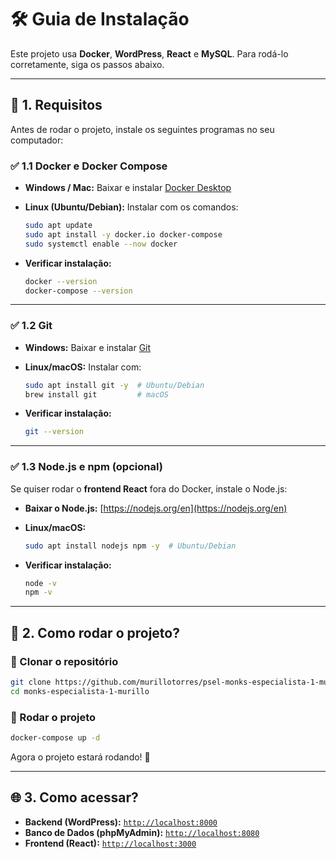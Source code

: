 # 🛠️ Guia de Instalação

Este projeto usa **Docker**, **WordPress**, **React** e **MySQL**. Para rodá-lo corretamente, siga os passos abaixo.

---

## 📌 1. Requisitos

Antes de rodar o projeto, instale os seguintes programas no seu computador:

### ✅ 1.1 Docker e Docker Compose
- **Windows / Mac:** Baixar e instalar [Docker Desktop](https://www.docker.com/products/docker-desktop)  
- **Linux (Ubuntu/Debian):** Instalar com os comandos:
  ```sh
  sudo apt update
  sudo apt install -y docker.io docker-compose
  sudo systemctl enable --now docker
  ```

- **Verificar instalação:**  
  ```sh
  docker --version
  docker-compose --version
  ```

---

### ✅ 1.2 Git
- **Windows:** Baixar e instalar [Git](https://git-scm.com/downloads)  
- **Linux/macOS:** Instalar com:  
  ```sh
  sudo apt install git -y  # Ubuntu/Debian
  brew install git         # macOS
  ```

- **Verificar instalação:**  
  ```sh
  git --version
  ```

---

### ✅ 1.3 Node.js e npm (opcional)
Se quiser rodar o **frontend React** fora do Docker, instale o Node.js:

- **Baixar o Node.js:** [https://nodejs.org/en](https://nodejs.org/en)  
- **Linux/macOS:**  
  ```sh
  sudo apt install nodejs npm -y  # Ubuntu/Debian
  ```

- **Verificar instalação:**  
  ```sh
  node -v
  npm -v
  ```

---

## 🚀 2. Como rodar o projeto?

### 🔹 Clonar o repositório
```sh
git clone https://github.com/murillotorres/psel-monks-especialista-1-murillo.git
cd monks-especialista-1-murillo
```

### 🔹 Rodar o projeto
```sh
docker-compose up -d
```

Agora o projeto estará rodando! 🎉

---

## 🌐 3. Como acessar?

- **Backend (WordPress):** [`http://localhost:8000`](http://localhost:8000)  
- **Banco de Dados (phpMyAdmin):** [`http://localhost:8080`](http://localhost:8080)  
- **Frontend (React):** [`http://localhost:3000`](http://localhost:3000)  
